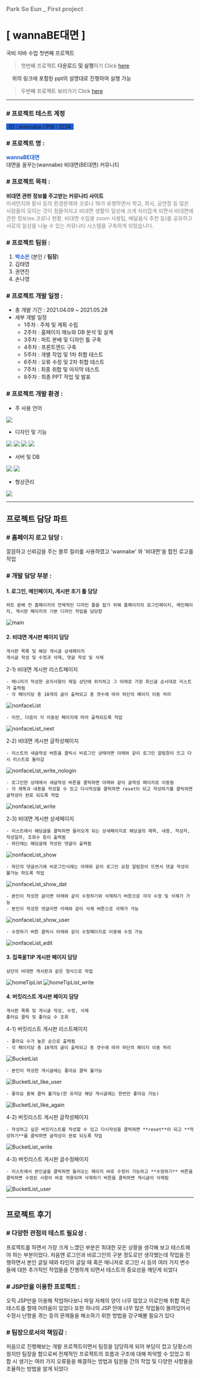 ### <span style="color:gray">Park So Eun _ First project </span>  

# [ wannaBE대면 ]

국비 자바 수업 첫번째 프로젝트  
>첫번째 프로젝트 **다운로드 및 실행**하기 
Click [here](https://github.com/soeun1222/Team5_project01)  

&nbsp;&nbsp;&nbsp; 위의 링크에 포함된 ppt의 설명대로 진행하여 실행 가능

>두번째 프로젝트 보러가기 
Click [here](https://github.com/soeun1222/DEhome)  
___


### # 프로젝트 테스트 계정 
<span style="background-color:rgb(31, 95, 212)">&nbsp;
ID : wannabe  / PW : 1234
&nbsp;</span>

### # 프로젝트 명 :  
<span style="color:rgb(31, 95, 212)">**wannaBE대면**</span>  
대면을 꿈꾸는(wannabe) 비대면(BE대면) 커뮤니티


### # 프로젝트 목적 :  
**비대면 관련 정보를 주고받는 커뮤니티 사이트**    
<span style="color:gray">
미세먼지와 황사 등의 환경문제와 코로나 19가 유행하면서 학교, 회사, 공연장 등 많은 사람들이 모이는 것이 힘들어지고 비대면 생활이 일상에 크게 자리잡게 되면서 비대면에 관한 정보(ex.코로나 현황, 비대면 수업용 zoom 사용팁, 배달음식 추천 등)를 공유하고 서로의 일상을 나눌 수 있는 커뮤니티 시스템을 구축하게 되었습니다.</span>  

### # 프로젝트 팀원 : 
1. <span style="color:rgb(31, 95, 212)">**박소은**</span> (본인 / **팀장**)
2. 김태영
3. 권연진
4. 손나영

### # 프로젝트 개발 일정 :  
- 총 개발 기간 : 2021.04.09 ~ 2021.05.28
- 세부 개발 일정  
    - 1주차 : 주제 및 계획 수립
    - 2주차 : 홈페이지 메뉴와 DB 분석 및 설계
    - 3주차 : 파트 분배 및 디자인 틀 구축
    - 4주차 : 프론트엔드 구축
    - 5주차 : 개별 작업 및 1차 취합 테스트
    - 6주차 : 오류 수정 및 2차 취합 테스트
    - 7주차 : 최종 취합 및 마지막 테스트
    - 8주차 : 최종 PPT 작업 및 발표

### # 프로젝트 개발 환경 :  
- 주 사용 언어  
<img src="https://img.shields.io/badge/-Java-007396?style=flat&logo=Java&logoColor=white"/>


- 디자인 및 기능  
<img src="https://img.shields.io/badge/-HTML5-E34F26?style=flat&logo=html5&logoColor=white"/>
<img src="https://img.shields.io/badge/-CSS3-1572B6?style=flat&logo=css3&logoColor=white"/>
<img src="https://img.shields.io/badge/-JavaScript-F7DF1E?style=flat&logo=javascript&logoColor=white"/>
<img src="https://img.shields.io/badge/-jQuery-0769AD?style=flat&logo=jquery&logoColor=white"/>

- 서버 및 DB  
<img src="https://img.shields.io/badge/-Apache Tomcat-F8DC75?style=flat&logo=apachetomcat&logoColor=black"/>
<img src="https://img.shields.io/badge/-Oracle-F80000?style=flat&logo=oracle&logoColor=white"/>

- 형상관리  
<img src="https://img.shields.io/badge/-GitHub-181717?style=flat&logo=github&logoColor=white"/>


___  

## 프로젝트 담당 파트

### # 홈페이지 로고 담당 :
깔끔하고 신뢰감을 주는 블루 컬러를 사용하였고 'wannabe' 와 '비대면'을 합친 로고를 작업


### # 개발 담당 부분 : 

#### 1. 로그인, 메인페이지, 게시판 초기 틀 담당  
    파트 분배 전 홈페이지의 전체적인 디자인 틀을 잡기 위해 홈페이지의 로그인페이지, 메인페이지, 게시판 페이지의 기본 디자인 작업을 담당함
    
![main](https://user-images.githubusercontent.com/82130077/126200884-f9f24e56-916e-4819-9140-f281b5e138f0.jpg)



#### 2. 비대면 게시판 페이지 담당  
    게시판 목록 및 해당 게시글 상세페이지  
    게시글 작성 및 수정과 삭제, 댓글 작성 및 삭제

   2-1) 비대면 게시판 리스트페이지

    - 매니저가 작성한 공지사항이 제일 상단에 위치하고 그 아래로 가장 최신글 순서대로 리스트가 출력됨
    - 각 페이지당 총 10개의 글이 출력되고 총 갯수에 따라 하단의 페이지 이동 처리

![nonfaceList](https://user-images.githubusercontent.com/82130077/126200405-fa0d2094-22ee-48e7-9f31-7c62911e741f.jpg)


    - 이전, 다음이 각 이동된 페이지에 따라 출력되도록 작업
    
![nonfaceList_next](https://user-images.githubusercontent.com/82130077/126200417-0152cf27-4023-4d8f-a602-04601b80fd74.jpg)


   2-2) 비대면 게시판 글작성페이지

    - 리스트의 새글작성 버튼을 클릭시 비로그인 상태라면 아래와 같이 로그인 알림창이 뜨고 다시 리스트로 돌아감

![nonfaceList_write_nologin](https://user-images.githubusercontent.com/82130077/126200479-f17efcf4-d441-45b8-bb83-8d2ba7b2fa65.jpg)


    - 로그인한 상태에서 새글작성 버튼을 클릭하면 아래와 같이 글작성 페이지로 이동됨
    - 각 제목과 내용을 작성할 수 있고 다시작성을 클릭하면 reset이 되고 작성하기를 클릭하면 글작성이 완료 되도록 작업

![nonfaceList_write](https://user-images.githubusercontent.com/82130077/126200535-88480302-5250-466b-bc8d-da4930874774.jpg)
 

   2-3) 비대면 게시판 상세페이지

    - 리스트에서 해당글을 클릭하면 들어오게 되는 상세페이지로 해당글의 제목, 내용, 작성자, 작성일자, 조회수 등이 출력됨
    - 하단에는 해당글에 작성된 댓글이 출력됨

![nonfaceList_show](https://user-images.githubusercontent.com/82130077/126200632-f762934c-8611-4f22-bee7-5b15ae325e08.jpg)


    - 하단의 댓글쓰기에 비로그인시에는 아래와 같이 로그인 요청 알림창이 뜨면서 댓글 작성이 불가능 하도록 작업
    
![nonfaceList_show_dat](https://user-images.githubusercontent.com/82130077/126200659-2ae9b34f-9131-442d-a8a7-b874fb30648c.jpg)


    - 본인이 작성한 글이면 아래와 같이 수정하기와 삭제하기 버튼으로 각각 수정 및 삭제가 가능
    - 본인이 작성한 댓글이면 아래와 같이 삭제 버튼으로 삭제가 가능
    
![nonfaceList_show_user](https://user-images.githubusercontent.com/82130077/126200677-456a2046-2e36-4c92-a900-b8c6b3904a3c.jpg)


    - 수정하기 버튼 클릭시 아래와 같이 수정페이지로 이동해 수정 가능
    
![nonfaceList_edit](https://user-images.githubusercontent.com/82130077/126202685-32be7cd9-fab2-4a14-b738-ea943ca6cf58.jpg)


#### 3. 집콕꿀TIP 게시판 페이지 담당  
    상단의 비대면 게시판과 같은 형식으로 작업

![homeTipList](https://user-images.githubusercontent.com/82130077/126200846-5ad77ea9-c38c-4af2-b833-79cdc9d7758e.jpg)
![homeTipList_write](https://user-images.githubusercontent.com/82130077/126200854-636f631a-ebe2-445d-aeef-064a174ff706.jpg)


#### 4. 버킷리스트 게시판 페이지 담당  
    게시판 목록 및 게시글 작성, 수정, 삭제  
    좋아요 클릭 및 좋아요 수 조회

   4-1) 버킷리스트 게시판 리스트페이지

    - 좋아요 수가 높은 순으로 출력됨
    - 각 페이지당 총 10개의 글이 출력되고 총 갯수에 따라 하단의 페이지 이동 처리

![BucketList](https://user-images.githubusercontent.com/82130077/126200987-f2ed8f54-fd34-46c6-8540-6a4a7e85bc56.jpg)

    - 본인이 작성한 게시글에는 좋아요 클릭 불가능
    
![BucketList_like_user](https://user-images.githubusercontent.com/82130077/126201011-96378d29-e0c9-4cc9-a474-1da9b468fe61.jpg)


    - 좋아요 중복 클릭 불가능(한 유저당 해당 게시글에는 한번만 좋아요 가능)
    
![BucketList_like_again](https://user-images.githubusercontent.com/82130077/126201025-df7319d5-a86e-4995-b6d9-e1608149d4cd.jpg)


   4-2) 버킷리스트 게시판 글작성페이지

    - 작성하고 싶은 버킷리스트를 작성할 수 있고 다시작성을 클릭하면 **reset**이 되고 **작성하기**를 클릭하면 글작성이 완료 되도록 작업

![BucketList_write](https://user-images.githubusercontent.com/82130077/126201040-8d5e70e1-b38b-4df1-956a-ec4f1b0e8ec2.jpg)


   4-3) 버킷리스트 게시판 글수정페이지

    - 리스트에서 본인글을 클릭하면 들어오는 페이지 바로 수정이 가능하고 **수정하기** 버튼을 클릭하면 수정된 사항이 바로 적용되며 삭제하기 버튼을 클릭하면 게시글이 삭제됨

![BucketList_user](https://user-images.githubusercontent.com/82130077/126201051-e9d71431-cfea-4164-bba2-f004caf9766a.jpg)

    
___  

## 프로젝트 후기

### # 다양한 관점의 테스트 필요성 :
프로젝트를 하면서 가장 크게 느꼈던 부분은 최대한 모든 상황을 생각해 보고 테스트해야 하는 부분이었다. 처음엔 로그인과 비로그인의 구분 정도로만 생각했는데 작업을 진행하면서 본인 글일 때와 타인의 글일 때 혹은 매니저로 로그인 시 등의 여러 가지 변수들에 대한 추가적인 작업들을 진행하게 되면서 테스트의 중요성을 깨닫게 되었다

### # JSP만을 이용한 프로젝트 :
오직 JSP만을 이용해 작업하다보니 파일 자체의 양이 너무 많았고 이로인해 취합 혹은 테스트를 할때 어려움이 있었다 또한 하나의 JSP 안에 너무 많은 작업들이 몰려있어서 수정시 난항을 겪는 등의 문제들을 해소하기 위한 방법을 강구해볼 필요가 있다

### # 팀장으로서의 책임감 :
처음으로 진행해보는 개발 프로젝트이면서 팀장을 담당하게 되어 부담이 컸고 당황스러웠지만 팀장을 함으로써 전체적인 프로젝트의 흐름과 구조에 대해 파악할 수 있었고 취합 시 생기는 여러 가지 오류들을 해결하는 방법과 팀원들 간의 작업 및 다양한 사항들을 조율하는 방법을 알게 되었다
